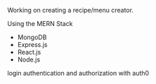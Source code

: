 Working on creating a recipe/menu creator.

Using the MERN Stack
   - MongoDB
   - Express.js
   - React.js
   - Node.js

login authentication and authorization with auth0
